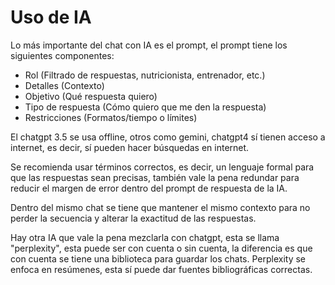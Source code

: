 # Uso de IA
Lo más importante del chat con IA es el prompt, el prompt tiene los siguientes componentes:
- Rol (Filtrado de respuestas, nutricionista, entrenador, etc.)
- Detalles (Contexto)
- Objetivo (Qué respuesta quiero)
- Tipo de respuesta (Cómo quiero que me den la respuesta)
- Restricciones (Formatos/tiempo o límites)

El chatgpt 3.5 se usa offline, otros como gemini, chatgpt4 sí tienen acceso a internet, es decir, sí pueden hacer búsquedas en internet.

Se recomienda usar términos correctos, es decir, un lenguaje formal para que las respuestas sean precisas, también vale la pena redundar para reducir el margen de error dentro del prompt de respuesta de la IA.

Dentro del mismo chat se tiene que mantener el mismo contexto para no perder la secuencia y alterar la exactitud de las respuestas.

Hay otra IA que vale la pena mezclarla con chatgpt, esta se llama "perplexity", esta puede ser con cuenta o sin cuenta, la diferencia es que con cuenta se tiene una biblioteca para guardar los chats. Perplexity se enfoca en resúmenes, esta sí puede dar fuentes bibliográficas correctas.

